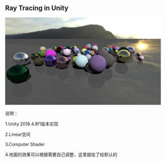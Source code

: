 ## Ray Tracing in Unity

![image-20200722162310562](imgs/image-20200722162310562.png)

说明：

1.Unity 2018.4.8f1版本实现

2.Linear空间

3.Computer Shader

4.地面的效果可以根据需要自己调整，这里就给了给默认的

